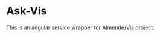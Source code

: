 # Ask-Vis

This is an   angular service wrapper for Almende/[Vis](https://github.com/almende/vis/) project.